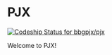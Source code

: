 # PJX

[ ![Codeship Status for bbgpjx/pjx](https://codeship.com/projects/0afeb420-2e58-0134-e0aa-12bd9e093a4a/status?branch=master)](https://codeship.com/projects/163683)

Welcome to PJX!
